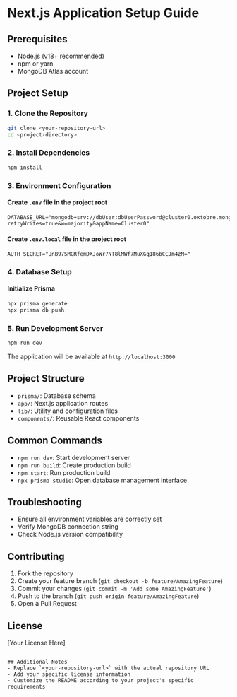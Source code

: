 # Next.js Application Setup Guide

## Prerequisites
- Node.js (v18+ recommended)
- npm or yarn
- MongoDB Atlas account

## Project Setup

### 1. Clone the Repository
```bash
git clone <your-repository-url>
cd <project-directory>
```

### 2. Install Dependencies
```bash
npm install
```

### 3. Environment Configuration

#### Create `.env` file in the project root
```
DATABASE_URL="mongodb+srv://dbUser:dbUserPassword@cluster0.oxtobre.mongodb.net/COMPSEC_DB?retryWrites=true&w=majority&appName=Cluster0"
```

#### Create `.env.local` file in the project root
```
AUTH_SECRET="UnB97SMGRfemDXJoWr7NT8lMWf7MuXGq186bCCJm4zM="
```

### 4. Database Setup
#### Initialize Prisma
```bash
npx prisma generate
npx prisma db push
```

### 5. Run Development Server
```bash
npm run dev
```

The application will be available at `http://localhost:3000`

## Project Structure
- `prisma/`: Database schema
- `app/`: Next.js application routes
- `lib/`: Utility and configuration files
- `components/`: Reusable React components

## Common Commands
- `npm run dev`: Start development server
- `npm run build`: Create production build
- `npm start`: Run production build
- `npx prisma studio`: Open database management interface

## Troubleshooting
- Ensure all environment variables are correctly set
- Verify MongoDB connection string
- Check Node.js version compatibility

## Contributing
1. Fork the repository
2. Create your feature branch (`git checkout -b feature/AmazingFeature`)
3. Commit your changes (`git commit -m 'Add some AmazingFeature'`)
4. Push to the branch (`git push origin feature/AmazingFeature`)
5. Open a Pull Request

## License
[Your License Here]
```

## Additional Notes
- Replace `<your-repository-url>` with the actual repository URL
- Add your specific license information
- Customize the README according to your project's specific requirements